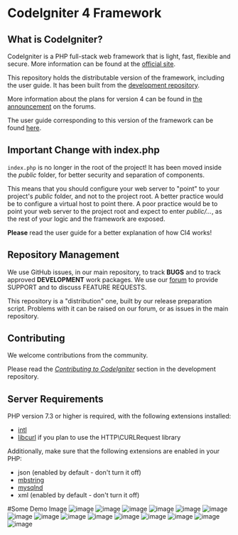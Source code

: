 # CodeIgniter 4 Framework

## What is CodeIgniter?

CodeIgniter is a PHP full-stack web framework that is light, fast, flexible and secure.
More information can be found at the [official site](http://codeigniter.com).

This repository holds the distributable version of the framework,
including the user guide. It has been built from the
[development repository](https://github.com/codeigniter4/CodeIgniter4).

More information about the plans for version 4 can be found in [the announcement](http://forum.codeigniter.com/thread-62615.html) on the forums.

The user guide corresponding to this version of the framework can be found
[here](https://codeigniter4.github.io/userguide/).


## Important Change with index.php

`index.php` is no longer in the root of the project! It has been moved inside the *public* folder,
for better security and separation of components.

This means that you should configure your web server to "point" to your project's *public* folder, and
not to the project root. A better practice would be to configure a virtual host to point there. A poor practice would be to point your web server to the project root and expect to enter *public/...*, as the rest of your logic and the
framework are exposed.

**Please** read the user guide for a better explanation of how CI4 works!

## Repository Management

We use GitHub issues, in our main repository, to track **BUGS** and to track approved **DEVELOPMENT** work packages.
We use our [forum](http://forum.codeigniter.com) to provide SUPPORT and to discuss
FEATURE REQUESTS.

This repository is a "distribution" one, built by our release preparation script.
Problems with it can be raised on our forum, or as issues in the main repository.

## Contributing

We welcome contributions from the community.

Please read the [*Contributing to CodeIgniter*](https://github.com/codeigniter4/CodeIgniter4/blob/develop/CONTRIBUTING.md) section in the development repository.

## Server Requirements

PHP version 7.3 or higher is required, with the following extensions installed:

- [intl](http://php.net/manual/en/intl.requirements.php)
- [libcurl](http://php.net/manual/en/curl.requirements.php) if you plan to use the HTTP\CURLRequest library

Additionally, make sure that the following extensions are enabled in your PHP:

- json (enabled by default - don't turn it off)
- [mbstring](http://php.net/manual/en/mbstring.installation.php)
- [mysqlnd](http://php.net/manual/en/mysqlnd.install.php)
- xml (enabled by default - don't turn it off)

#Some Demo Image
![image](https://user-images.githubusercontent.com/70734968/169952266-eea1fe92-1fea-46ea-9889-9c1a5c53aaa3.png)
![image](https://user-images.githubusercontent.com/70734968/169952301-5392c10d-f5c8-499f-91be-9d2aacf23855.png)
![image](https://user-images.githubusercontent.com/70734968/169952345-9835289a-5bac-45d6-9b6a-83ed464bef44.png)
![image](https://user-images.githubusercontent.com/70734968/169952335-da73b7c3-6532-4258-aa15-0665864e5331.png)
![image](https://user-images.githubusercontent.com/70734968/169952401-75dfb0de-eaf8-48fb-9443-89916714499b.png)
![image](https://user-images.githubusercontent.com/70734968/169952658-09ca3e62-381f-418b-9253-0686cac2e2a6.png)
![image](https://user-images.githubusercontent.com/70734968/169952679-43b7d413-5c50-48bb-bb30-f946e175e567.png)
![image](https://user-images.githubusercontent.com/70734968/169952688-a6984744-f36a-4185-b0c4-b0a1d165733f.png)
![image](https://user-images.githubusercontent.com/70734968/169952700-0484759c-6124-4d87-9101-2ed7c49b9e7b.png)
![image](https://user-images.githubusercontent.com/70734968/169952711-f0fb3623-ae20-4cb8-9613-b7f7c193be1d.png)
![image](https://user-images.githubusercontent.com/70734968/169952719-1efaf6f2-bfa9-4699-b5f2-747b9ce022b7.png)
![image](https://user-images.githubusercontent.com/70734968/169952733-270bcae8-efb6-4880-a4d7-8bb819b03d1c.png)
![image](https://user-images.githubusercontent.com/70734968/169952745-6935d27c-dda9-4429-a5e6-1b8be859da98.png)
![image](https://user-images.githubusercontent.com/70734968/169952762-3458a6a4-3d2d-4892-8384-25954e340cb7.png)
![image](https://user-images.githubusercontent.com/70734968/169952779-44ac35c3-627f-4428-bd12-5a8c465ef742.png)


